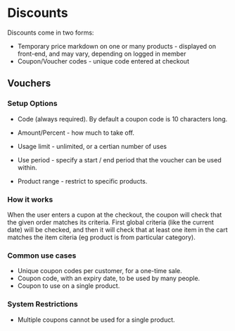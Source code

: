 # Discounts

Discounts come in two forms:

 * Temporary price markdown on one or many products - displayed on front-end, and may vary, depending on logged in member
 * Coupon/Voucher codes - unique code entered at checkout

## Vouchers

### Setup Options

 * Code (always required). By default a coupon code is 10 characters long.
 * Amount/Percent - how much to take off.
 
 * Usage limit - unlimited, or a certian number of uses
 * Use period - specify a start / end period that the voucher can be used within.
 * Product range - restrict to specific products.

### How it works

When the user enters a cupon at the checkout, the coupon will check that the given order matches
its criteria. First global criteria (like the current date) will be checked, and then it will
check that at least one item in the cart matches the item citeria (eg product is from particular category).
 
### Common use cases
 
 * Unique coupon codes per customer, for a one-time sale.
 * Coupon code, with an expiry date, to be used by many people.
 * Coupon to use on a single product.
  
### System Restrictions

 * Multiple coupons cannot be used for a single product.
